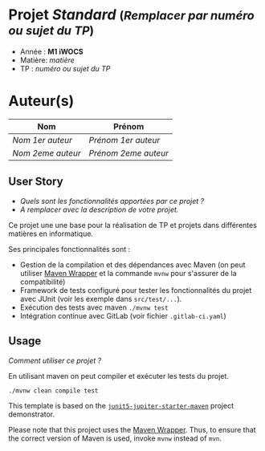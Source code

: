 # Projet *Standard* <small>(*Remplacer par numéro ou sujet du TP*)</small>

- Année : **M1 iWOCS**
- Matière: *matière*
- TP : *numéro ou sujet du TP*

# Auteur(s)

|Nom|Prénom|
|--|--|
*Nom 1er auteur* | *Prénom 1er auteur*|
*Nom 2eme auteur* | *Prénom 2eme auteur*|


## User Story

- *Quels sont les fonctionnalités apportées par ce projet ?*
- *A remplacer avec la description de votre projet.*

Ce projet une une base pour la réalisation de TP et projets dans différentes matières en informatique.

Ses principales fonctionnalités sont :

- Gestion de la compilation et des dépendances avec Maven (on peut utiliser [Maven Wrapper](https://github.com/takari/maven-wrapper) et la commande `mvnw` pour s'assurer de la compatibilité)
- Framework de tests configuré pour tester les fonctionnalités du projet avec JUnit (voir les exemple dans `src/test/...`).
- Exécution des tests avec maven `./mvnw test`
- Intégration continue avec GitLab (voir fichier `.gitlab-ci.yaml`)

## Usage 

*Comment utiliser ce projet ?*

En utilisant maven on peut compiler et exécuter les tests du projet.

```sh
./mvnw clean compile test
```





This template is based on the  [`junit5-jupiter-starter-maven`](https://github.com/junit-team/junit5-samples/tree/r5.3.0/junit5-jupiter-starter-maven) project demonstrator.

Please note that this project uses the [Maven Wrapper](https://github.com/takari/maven-wrapper).
Thus, to ensure that the correct version of Maven is used, invoke `mvnw` instead of `mvn`.
